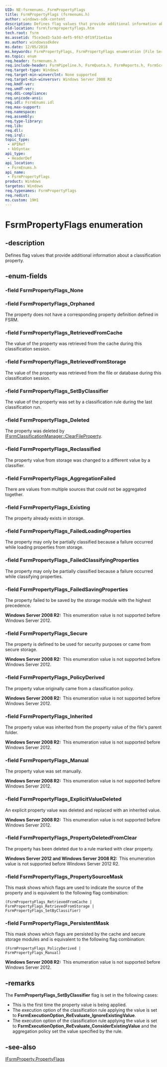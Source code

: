 ```yaml
---
UID: NE:fsrmenums._FsrmPropertyFlags
title: FsrmPropertyFlags (fsrmenums.h)
author: windows-sdk-content
description: Defines flag values that provide additional information about a classification property.
old-location: fsrm\fsrmpropertyflags.htm
tech.root: fsrm
ms.assetid: f5ce3ed3-5a3d-4ef5-9f67-0f19f21e41aa
ms.author: windowssdkdev
ms.date: 12/05/2018
ms.keywords: FsrmPropertyFlags, FsrmPropertyFlags enumeration [File Server Resource Manager], FsrmPropertyFlags_AggregationFailed, FsrmPropertyFlags_Deleted, FsrmPropertyFlags_Existing, FsrmPropertyFlags_ExplicitValueDeleted, FsrmPropertyFlags_FailedClassifyingProperties, FsrmPropertyFlags_FailedLoadingProperties, FsrmPropertyFlags_FailedSavingProperties, FsrmPropertyFlags_Inherited, FsrmPropertyFlags_Manual, FsrmPropertyFlags_Orphaned, FsrmPropertyFlags_PersistentMask, FsrmPropertyFlags_PolicyDerived, FsrmPropertyFlags_PropertyDeletedFromClear, FsrmPropertyFlags_PropertySourceMask, FsrmPropertyFlags_Reclassified, FsrmPropertyFlags_RetrievedFromCache, FsrmPropertyFlags_RetrievedFromStorage, FsrmPropertyFlags_Secure, FsrmPropertyFlags_SetByClassifier, fs.fsrmpropertyflags, fsrm.fsrmpropertyflags, fsrmenums/FsrmPropertyFlags, fsrmenums/FsrmPropertyFlags_AggregationFailed, fsrmenums/FsrmPropertyFlags_Deleted, fsrmenums/FsrmPropertyFlags_Existing, fsrmenums/FsrmPropertyFlags_ExplicitValueDeleted, fsrmenums/FsrmPropertyFlags_FailedClassifyingProperties, fsrmenums/FsrmPropertyFlags_FailedLoadingProperties, fsrmenums/FsrmPropertyFlags_FailedSavingProperties, fsrmenums/FsrmPropertyFlags_Inherited, fsrmenums/FsrmPropertyFlags_Manual, fsrmenums/FsrmPropertyFlags_Orphaned, fsrmenums/FsrmPropertyFlags_PersistentMask, fsrmenums/FsrmPropertyFlags_PolicyDerived, fsrmenums/FsrmPropertyFlags_PropertyDeletedFromClear, fsrmenums/FsrmPropertyFlags_PropertySourceMask, fsrmenums/FsrmPropertyFlags_Reclassified, fsrmenums/FsrmPropertyFlags_RetrievedFromCache, fsrmenums/FsrmPropertyFlags_RetrievedFromStorage, fsrmenums/FsrmPropertyFlags_Secure, fsrmenums/FsrmPropertyFlags_SetByClassifier
ms.topic: enum
req.header: fsrmenums.h
req.include-header: FsrmPipeline.h, FsrmQuota.h, FsrmReports.h, FsrmScreen.h
req.target-type: Windows
req.target-min-winverclnt: None supported
req.target-min-winversvr: Windows Server 2008 R2
req.kmdf-ver: 
req.umdf-ver: 
req.ddi-compliance: 
req.unicode-ansi: 
req.idl: FsrmEnums.idl
req.max-support: 
req.namespace: 
req.assembly: 
req.type-library: 
req.lib: 
req.dll: 
req.irql: 
topic_type:
 - APIRef
 - kbSyntax
api_type:
 - HeaderDef
api_location:
 - FsrmEnums.h
api_name:
 - FsrmPropertyFlags
product: Windows
targetos: Windows
req.typenames: FsrmPropertyFlags
req.redist: 
ms.custom: 19H1
---
```


# FsrmPropertyFlags enumeration


## -description


Defines flag values that provide additional information about a classification property.


## -enum-fields




### -field FsrmPropertyFlags_None


### -field FsrmPropertyFlags_Orphaned

The property does not have a corresponding property definition defined in FSRM.


### -field FsrmPropertyFlags_RetrievedFromCache

The value of the property was retrieved from the cache during this classification session.


### -field FsrmPropertyFlags_RetrievedFromStorage

The value of the property was retrieved from the file or database during this classification session.


### -field FsrmPropertyFlags_SetByClassifier

The value of the property was set by a classification rule during the last classification run.


### -field FsrmPropertyFlags_Deleted

The property was deleted by 
      <a href="https://msdn.microsoft.com/bac42416-0757-462f-8869-339655f48587">IFsrmClassificationManager::ClearFileProperty</a>.


### -field FsrmPropertyFlags_Reclassified

The property value from storage was changed to a different value by a classifier.


### -field FsrmPropertyFlags_AggregationFailed

There are values from multiple sources that could not be aggregated together.


### -field FsrmPropertyFlags_Existing

The property already exists in storage.


### -field FsrmPropertyFlags_FailedLoadingProperties

The property may only be partially classified because a failure occurred while loading properties from 
      storage.


### -field FsrmPropertyFlags_FailedClassifyingProperties

The property may only be partially classified because a failure occurred while classifying 
      properties.


### -field FsrmPropertyFlags_FailedSavingProperties

The property failed to be saved by the storage module with the highest precedence.

<b>Windows Server 2008 R2:  </b>This enumeration value is not supported before Windows Server 2012.


### -field FsrmPropertyFlags_Secure

The property is defined to be used for security purposes or came from secure storage.

<b>Windows Server 2008 R2:  </b>This enumeration value is not supported before Windows Server 2012.


### -field FsrmPropertyFlags_PolicyDerived

The property value originally came from a classification policy.

<b>Windows Server 2008 R2:  </b>This enumeration value is not supported before Windows Server 2012.


### -field FsrmPropertyFlags_Inherited

The property value was inherited from the property value of the file's parent folder.

<b>Windows Server 2008 R2:  </b>This enumeration value is not supported before Windows Server 2012.


### -field FsrmPropertyFlags_Manual

The property value was set manually.

<b>Windows Server 2008 R2:  </b>This enumeration value is not supported before Windows Server 2012.


### -field FsrmPropertyFlags_ExplicitValueDeleted

An explicit property value was deleted and replaced with an inherited value.

<b>Windows Server 2008 R2:  </b>This enumeration value is not supported before Windows Server 2012.


### -field FsrmPropertyFlags_PropertyDeletedFromClear

The property has been deleted due to a rule marked with clear property.

<b>Windows Server 2012 and Windows Server 2008 R2:  </b>This enumeration value is not supported before Windows Server 2012 R2.


### -field FsrmPropertyFlags_PropertySourceMask

This mask shows which flags are used to indicate the source of the property and is equivalent to the 
       following flag combination:

<code>(FsrmPropertyFlags_RetrievedFromCache | FsrmPropertyFlags_RetrievedFromStorage | FsrmPropertyFlags_SetByClassifier)</code>


### -field FsrmPropertyFlags_PersistentMask

This mask shows which flags are persisted by the cache and secure storage modules and is equivalent to the 
       following flag combination:

<code>(FsrmPropertyFlags_PolicyDerived | FsrmPropertyFlags_Manual)</code>

<b>Windows Server 2008 R2:  </b>This enumeration value is not supported before Windows Server 2012.


## -remarks



The <b>FsrmPropertyFlags_SetByClassifier</b> flag is set in the following cases:

<ul>
<li>This is the first time the property value is being applied.</li>
<li>The execution option of the classification rule applying the value is set to 
      <b>FsrmExecutionOption_ReEvaluate_IgnoreExistingValue</b>.</li>
<li>The execution option of the classification rule applying the value is set to 
      <b>FsrmExecutionOption_ReEvaluate_ConsiderExistingValue</b> and the aggregation policy set 
      the value specified by the rule.</li>
</ul>



## -see-also




<a href="https://msdn.microsoft.com/59c52ac2-82ef-4dfa-85e9-450149c2e904">IFsrmProperty.PropertyFlags</a>
 

 

